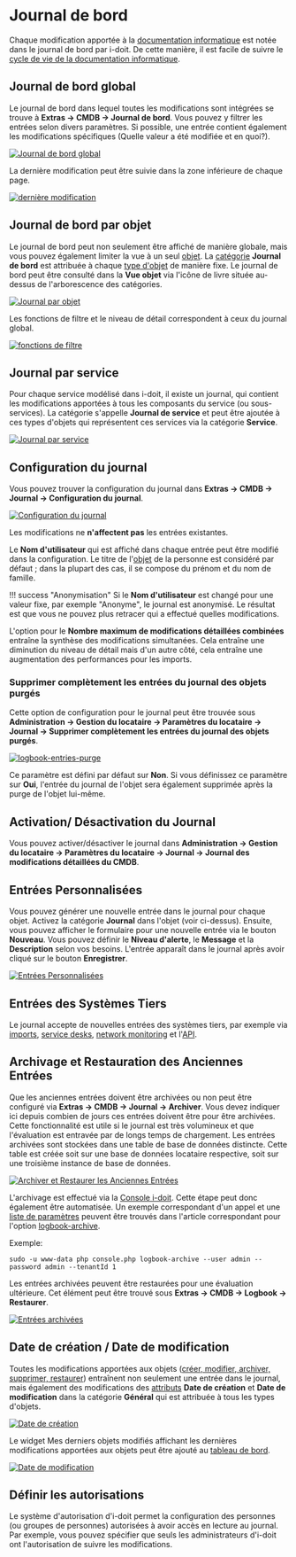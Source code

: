 # Journal de bord 

Chaque modification apportée à la [documentation informatique](../glossary.md) est notée dans le journal de bord par i-doit. De cette manière, il est facile de suivre le [cycle de vie de la documentation informatique](./life-and-documentation-cycle.md).

## Journal de bord global 

Le journal de bord dans lequel toutes les modifications sont intégrées se trouve à **Extras → CMDB → Journal de bord**. Vous pouvez y filtrer les entrées selon divers paramètres. Si possible, une entrée contient également les modifications spécifiques (Quelle valeur a été modifiée et en quoi?).

[![Journal de bord global](../assets/images/en/basics/logbook/1-lb.png)](../assets/images/en/basics/logbook/1-lb.png)

La dernière modification peut être suivie dans la zone inférieure de chaque page.

[![dernière modification](../assets/images/en/basics/logbook/2-lb.png)](../assets/images/en/basics/logbook/2-lb.png)

## Journal de bord par objet 

Le journal de bord peut non seulement être affiché de manière globale, mais vous pouvez également limiter la vue à un seul [objet](../glossary.md). La [catégorie](../glossary.md) **Journal de bord** est attribuée à chaque [type d'objet](../glossary.md) de manière fixe. Le journal de bord peut être consulté dans la **Vue objet** via l'icône de livre située au-dessus de l'arborescence des catégories.

[![Journal par objet](../assets/images/en/basics/logbook/3-lb.png)](../assets/images/en/basics/logbook/3-lb.png)

Les fonctions de filtre et le niveau de détail correspondent à ceux du journal global.

[![fonctions de filtre](../assets/images/en/basics/logbook/4-lb.png)](../assets/images/en/basics/logbook/4-lb.png)

## Journal par service

Pour chaque service modélisé dans i-doit, il existe un journal, qui contient les modifications apportées à tous les composants du service (ou sous-services). La catégorie s'appelle **Journal de service** et peut être ajoutée à ces types d'objets qui représentent ces services via la catégorie **Service**.

[![Journal par service](../assets/images/en/basics/logbook/5-lb.png)](../assets/images/en/basics/logbook/5-lb.png)

## Configuration du journal

Vous pouvez trouver la configuration du journal dans **Extras → CMDB → Journal → Configuration du journal**.

[![Configuration du journal](../assets/images/en/basics/logbook/6-lb.png)](../assets/images/en/basics/logbook/6-lb.png)

Les modifications ne **n'affectent pas** les entrées existantes.

Le **Nom d'utilisateur** qui est affiché dans chaque entrée peut être modifié dans la configuration. Le titre de l'[objet](../glossary.md) de la personne est considéré par défaut ; dans la plupart des cas, il se compose du prénom et du nom de famille.

!!! success "Anonymisation"
    Si le **Nom d'utilisateur** est changé pour une valeur fixe, par exemple "Anonyme", le journal est anonymisé. Le résultat est que vous ne pouvez plus retracer qui a effectué quelles modifications.

L'option pour le **Nombre maximum de modifications détaillées combinées** entraîne la synthèse des modifications simultanées. Cela entraîne une diminution du niveau de détail mais d'un autre côté, cela entraîne une augmentation des performances pour les imports.

### Supprimer complètement les entrées du journal des objets purgés

Cette option de configuration pour le journal peut être trouvée sous **Administration → Gestion du locataire → Paramètres du locataire → Journal → Supprimer complètement les entrées du journal des objets purgés**.

[![logbook-entries-purge](../assets/images/en/basics/logbook/12-lb.png)](../assets/images/en/basics/logbook/12-lb.png)

Ce paramètre est défini par défaut sur **Non**. Si vous définissez ce paramètre sur **Oui**, l'entrée du journal de l'objet sera également supprimée après la purge de l'objet lui-même.

## Activation/ Désactivation du Journal

Vous pouvez activer/désactiver le journal dans **Administration → Gestion du locataire → Paramètres du locataire → Journal → Journal des modifications détaillées du CMDB**. 

## Entrées Personnalisées

Vous pouvez générer une nouvelle entrée dans le journal pour chaque objet. Activez la catégorie **Journal** dans l'objet (voir ci-dessus). Ensuite, vous pouvez afficher le formulaire pour une nouvelle entrée via le bouton **Nouveau**. Vous pouvez définir le **Niveau d'alerte**, le **Message** et la **Description** selon vos besoins. L'entrée apparaît dans le journal après avoir cliqué sur le bouton **Enregistrer**.

[![Entrées Personnalisées](../assets/images/en/basics/logbook/7-lb.png)](../assets/images/en/basics/logbook/7-lb.png)

## Entrées des Systèmes Tiers

Le journal accepte de nouvelles entrées des systèmes tiers, par exemple via [imports](../consolidate-data/index.md), [service desks](../evaluation/cmdb-explorer/index.md), [network monitoring](../automation-and-integration/network-monitoring/index.md) et l'[API](../i-doit-pro-add-ons/api/index.md). 

## Archivage et Restauration des Anciennes Entrées

Que les anciennes entrées doivent être archivées ou non peut être configuré via **Extras → CMDB → Journal → Archiver**. Vous devez indiquer ici depuis combien de jours ces entrées doivent être pour être archivées. Cette fonctionnalité est utile si le journal est très volumineux et que l'évaluation est entravée par de longs temps de chargement. Les entrées archivées sont stockées dans une table de base de données distincte. Cette table est créée soit sur une base de données locataire respective, soit sur une troisième instance de base de données.

[![Archiver et Restaurer les Anciennes Entrées](../assets/images/en/basics/logbook/8-lb.png)](../assets/images/en/basics/logbook/8-lb.png)

L'archivage est effectué via la [Console i-doit](../i-doit-pro-add-ons/api/index.md). Cette étape peut donc également être automatisée. Un exemple correspondant d'un appel et une [liste de paramètres](../automation-and-integration/cli/console/options-and-parameters-cli.md) peuvent être trouvés dans l'article correspondant pour l'option [logbook-archive](../automation-and-integration/cli/console/options-and-parameters-cli.md#logbook-archive).

Exemple:

```shell
sudo -u www-data php console.php logbook-archive --user admin --password admin --tenantId 1
```

Les entrées archivées peuvent être restaurées pour une évaluation ultérieure. Cet élément peut être trouvé sous **Extras → CMDB → Logbook → Restaurer**.

[![Entrées archivées](../assets/images/en/basics/logbook/9-lb.png)](../assets/images/en/basics/logbook/9-lb.png)

## Date de création / Date de modification

Toutes les modifications apportées aux objets ([créer, modifier, archiver, supprimer, restaurer](./life-and-documentation-cycle.md)) entraînent non seulement une entrée dans le journal, mais également des modifications des [attributs](../glossary.md) **Date de création** et **Date de modification** dans la catégorie **Général** qui est attribuée à tous les types d'objets.

[![Date de création](../assets/images/en/basics/logbook/10-lb.png)](../assets/images/en/basics/logbook/10-lb.png)

Le widget Mes derniers objets modifiés affichant les dernières modifications apportées aux objets peut être ajouté au [tableau de bord](./dashboard-and-widgets.md).

[![Date de modification](../assets/images/en/basics/logbook/11-lb.png)](../assets/images/en/basics/logbook/11-lb.png)

## Définir les autorisations

Le système d'autorisation d'i-doit permet la configuration des personnes (ou groupes de personnes) autorisées à avoir accès en lecture au journal. Par exemple, vous pouvez spécifier que seuls les administrateurs d'i-doit ont l'autorisation de suivre les modifications.

